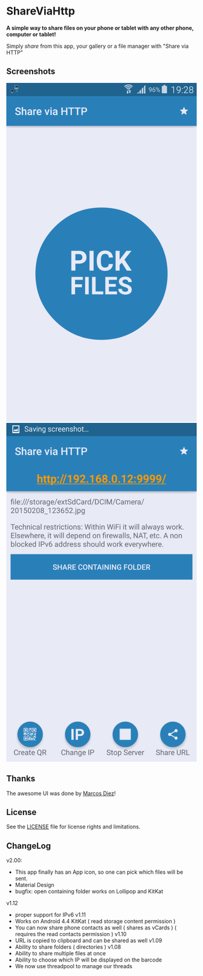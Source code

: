 # ShareViaHttp

**A simple way to share files on your phone or tablet with any other phone, computer or tablet!**

Simply *share* from this app, your gallery or a file manager with "Share via HTTP"

## Screenshots

![Screenshot 1](GooglePlay/screen0.png)
![Screenshot 2](GooglePlay/screen3.png)


## Thanks

The awesome UI was done by <a href="https://github.com/StefMa">Marcos Diez</a>!

## License
See the [LICENSE](LICENSE.md) file for license rights and limitations.


## ChangeLog

v2.00:
- This app finally has an App icon, so one can pick which files will be sent.
- Material Design
- bugfix: open containing folder works on Lollipop and KitKat

v1.12
- proper support for IPv6
v1.11
- Works on Android 4.4 KitKat ( read storage content permission )
- You can now share phone contacts as well ( shares as vCards )  ( requires the read contacts permission )
v1.10
- URL is copied to clipboard and can be shared as well
v1.09
- Ability to share folders ( directories )
v1.08
- Ability to share multiple files at once
- Ability to choose which IP will be displayed on the barcode
- We now use threadpool to manage our threads

